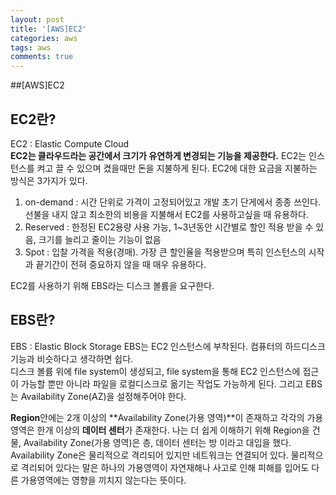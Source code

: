 ```yaml
---
layout: post
title: '[AWS]EC2'
categories: aws
tags: aws
comments: true
---
```



##[AWS]EC2

## EC2란?
EC2 : Elastic Compute Cloud  
**EC2는 클라우드라는 공간에서 크기가 유연하게 변경되는 기능을 제공한다.** 
EC2는 인스턴스를 켜고 끌 수 있으며 켰을때만 돈을 지불하게 된다. EC2에 대한 요금을 지불하는 방식은 3가지가 있다.  
  
1. on-demand : 시간 단위로 가격이 고정되어있고 개발 초기 단게에서 종종 쓰인다. 선불을 내지 않고 최소한의 비용을 지불해서 EC2를 사용하고싶을 때 유용하다.  
2. Reserved : 한정된 EC2용량 사용 가능, 1~3년동안 시간별로 할인 적용 받을 수 있음, 크기를 늘리고 줄이는 기능이 없음  
3. Spot : 입찰 가격을 적용(경매). 가장 큰 할인율을 적용받으며 특히 인스턴스의 시작과 끝기간이 전혀 중요하지 않을 때 매우 유용하다.  
  
EC2를 사용하기 위해 EBS라는 디스크 볼륨을 요구한다. 

## EBS란? 
EBS : Elastic Block Storage
EBS는 EC2 인스턴스에 부착된다. 컴퓨터의 하드디스크 기능과 비슷하다고 생각하면 쉽다.  
디스크 볼륨 위에 file system이 생성되고, file system을 통해 EC2 인스턴스에 접근이 가능할 뿐만 아니라 파일을 로컬디스크로 옮기는 작업도 가능하게 된다. 그리고 EBS는 Availability Zone(AZ)을 설정해주어야 한다.  
  
**Region**안에는 2개 이상의 **Availability Zone(가용 영역)**이 존재하고 각각의 가용 영역은 한개 이상의 **데이터 센터**가 존재한다. 나는 더 쉽게 이해하기 위해 Region을 건물, Availability Zone(가용 영역)은 층, 데이터 센터는 방 이라고 대입을 했다. Availability Zone은 물리적으로 격리되어 있지만 네트워크는 연결되어 있다. 물리적으로 격리되어 있다는 말은 하나의 가용영역이 자연재해나 사고로 인해 피해를 입어도 다른 가용영역에는 영향을 끼치지 않는다는 뜻이다.  
  

